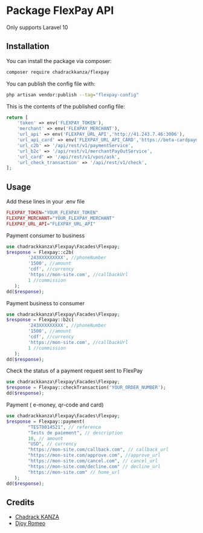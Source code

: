 # Package FlexPay API

Only supports Laravel 10

## Installation

You can install the package via composer:

```bash
composer require chadrackkanza/flexpay
```



You can publish the config file with:

```bash
php artisan vendor:publish --tag="flexpay-config"
```

This is the contents of the published config file:

```php
return [
    'token' => env('FLEXPAY_TOKEN'),
    'merchant' => env('FLEXPAY_MERCHANT'),
    'url_api' => env('FLEXPAY_URL_API','http://41.243.7.46:3006'),
    'url_api_card' => env('FLEXPAY_URL_API_CARD','https://beta-cardpayment.flexpay.cd'),
    'url_c2b' => '/api/rest/v1/paymentService',
    'url_b2c' => '/api/rest/v1/merchantPayOutService',
    'url_card' => '/api/rest/v1/vpos/ask',
    'url_check_transaction' => '/api/rest/v1/check',
];
```


## Usage


Add these lines in your .env file

```php
FLEXPAY_TOKEN="YOUR_FLEXPAY_TOKEN"
FLEXPAY_MERCHANT="YOUR_FLEXPAY_MERCHANT"
FLEXPAY_URL_API="FLEXPAY_URL_API"
```


Payment consumer to business

```php
use chadrackkanza\Flexpay\Facades\Flexpay;
$response = Flexpay::c2b(
        '243XXXXXXXXX', //phoneNumber
        '1500', //amount
        'cdf', //currency
        'https://mon-site.com', //callbackUrl
        1 //commission
   );
dd($response);
```

Payment business to consumer

```php
use chadrackkanza\Flexpay\Facades\Flexpay;
$response = Flexpay::b2c(
        '243XXXXXXXXX', //phoneNumber
        '1500', //amount
        'cdf', //currency
        'https://mon-site.com', //callbackUrl
        1 //commission
   );
dd($response);
```

Check the status of a payment request sent to FlexPay

```php
use chadrackkanza\Flexpay\Facades\Flexpay;
$response = Flexpay::checkTransaction('YOUR_ORDER_NUMBER');
dd($response);
```

Payment ( e-money, qr-code and card)

```php
use chadrackkanza\Flexpay\Facades\Flexpay;
$response = Flexpay::payment(
        "TEST0014521", // reference
        "Tests de paiement", // description
        10, // amount
        "USD", // currency
        "https://mon-site.com/callback.com", // callback_url
        "https://mon-site.com/approve.com", //approve_url
        "https://mon-site.com/cancel.com", // cancel_url
        "https://mon-site.com/decline.com" // decline_url
        "https://mon-site.com" // home_url
   );
dd($response);
```

## Credits

- [Chadrack KANZA](https://github.com/chadrackkanza)
- [Djoy Romeo](https://github.com/djoyromeo-git/FlexPayService)
